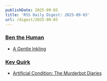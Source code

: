 ```yaml
---
publishDate: 2025-09-03
title: 'RSS Daily Digest: 2025-09-03'
url: /digest/2025-09-03
---
```


### [Ben the Human](https://benthehuman.com/)

  * [A Gentle Inkling](https://benthehuman.com/a-gentle-inkling/)
  
### [Kev Quirk](https://kevquirk.com/)

  * [
                  Artificial Condition: The Murderbot Diaries              ](https://kevquirk.com/blog/artificial-condition-the-murderbot-diaries)
  
